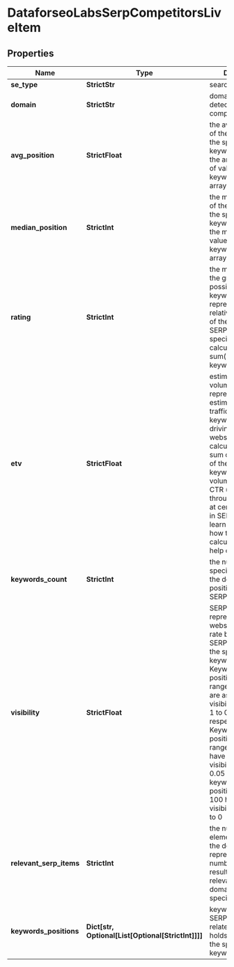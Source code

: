 # DataforseoLabsSerpCompetitorsLiveItem


## Properties

| Name | Type | Description | Notes |
|------------ | ------------- | ------------- | -------------|
**se_type** | **StrictStr** | search engine type |[optional]|
**domain** | **StrictStr** | domain name of the detected SERP competitor |[optional]|
**avg_position** | **StrictFloat** | the average position of the domain for the specified keywords<br>the arithmetic mean of values in the keywords_positions array |[optional]|
**median_position** | **StrictInt** | the median position of the domain for the specified keywords<br>the median of the values in the keywords_positions array |[optional]|
**rating** | **StrictInt** | the margin between the greatest possible and actual keyword positions<br>represents the relative visibility rate of the domain in SERP for the specified keywords<br>calculated as sum(100-keywords_positions) |[optional]|
**etv** | **StrictFloat** | estimated traffic volume<br>represents the estimated monthly traffic that specified keywords are driving to the website<br>calculated as the sum of the products of the specified keywords’ search volume values and CTR (click-through-rate) rates at certain positions in SERP<br>learn more about how the metric is calculated in this help center article |[optional]|
**keywords_count** | **StrictInt** | the number of specified keywords the domain has positions for in SERPs |[optional]|
**visibility** | **StrictFloat** | SERP visibility rate<br>represents the website visibility rate based on the SERP positions of the specified keywords<br>Keywords with positions in the range from 1 to 10 are assigned the visibility index from 1 to 0.1, respectively<br>Keywords with positions in the range from 11 to 20 have the fixed visibility index of 0.05<br>keywords with positions from 20 to 100 have the visibility index equal to 0 |[optional]|
**relevant_serp_items** | **StrictInt** | the number of SERP elements relevant to the domain<br>represents the number of search results in SERP relevant to the domain for the specified keywords |[optional]|
**keywords_positions** | **Dict[str, Optional[List[Optional[StrictInt]]]]** | keyword positions<br>SERP positions the related domain holds in SERP for the specified keywords |[optional]|